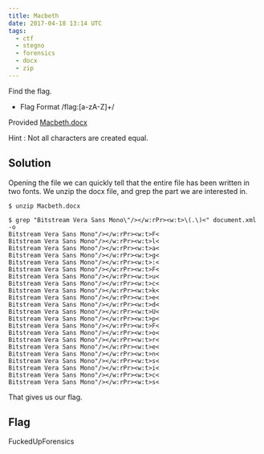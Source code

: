 ```yaml
---
title: Macbeth
date: 2017-04-18 13:14 UTC
tags:
  - ctf
  - stegno
  - forensics
  - docx
  - zip
---
```


Find the flag.

- Flag Format /flag:[a-zA-Z]+/

Provided [Macbeth.docx](2017-04-18-macbeth/Macbeth.docx)

Hint : Not all characters are created equal.

Solution
--------

Opening the file we can quickly tell that the entire file has been written in two fonts. We unzip the docx file, and grep the part we are interested in.

    $ unzip Macbeth.docx

    $ grep "Bitstream Vera Sans Mono\"/></w:rPr><w:t>\(.\)<" document.xml -o
    Bitstream Vera Sans Mono"/></w:rPr><w:t>F<
    Bitstream Vera Sans Mono"/></w:rPr><w:t>l<
    Bitstream Vera Sans Mono"/></w:rPr><w:t>a<
    Bitstream Vera Sans Mono"/></w:rPr><w:t>g<
    Bitstream Vera Sans Mono"/></w:rPr><w:t>:<
    Bitstream Vera Sans Mono"/></w:rPr><w:t>F<
    Bitstream Vera Sans Mono"/></w:rPr><w:t>u<
    Bitstream Vera Sans Mono"/></w:rPr><w:t>c<
    Bitstream Vera Sans Mono"/></w:rPr><w:t>k<
    Bitstream Vera Sans Mono"/></w:rPr><w:t>e<
    Bitstream Vera Sans Mono"/></w:rPr><w:t>d<
    Bitstream Vera Sans Mono"/></w:rPr><w:t>U<
    Bitstream Vera Sans Mono"/></w:rPr><w:t>p<
    Bitstream Vera Sans Mono"/></w:rPr><w:t>F<
    Bitstream Vera Sans Mono"/></w:rPr><w:t>o<
    Bitstream Vera Sans Mono"/></w:rPr><w:t>r<
    Bitstream Vera Sans Mono"/></w:rPr><w:t>e<
    Bitstream Vera Sans Mono"/></w:rPr><w:t>n<
    Bitstream Vera Sans Mono"/></w:rPr><w:t>s<
    Bitstream Vera Sans Mono"/></w:rPr><w:t>i<
    Bitstream Vera Sans Mono"/></w:rPr><w:t>c<
    Bitstream Vera Sans Mono"/></w:rPr><w:t>s<

That gives us our flag.

Flag
----

FuckedUpForensics
